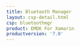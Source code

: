 ```yaml
---
title: Bluetooth Manager
layout: csp-detail.html
csp: bluetoothmgr
product: EMDK For Xamarin
productversion: '7.0'
---
```





